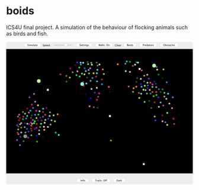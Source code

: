 # boids
ICS4U final project. A simulation of the behaviour of flocking animals such as birds and fish.

![Screenshot](https://github.com/AvaLovelace1/boids/blob/master/screenshot-1.png?raw=true "screenshot-1")

